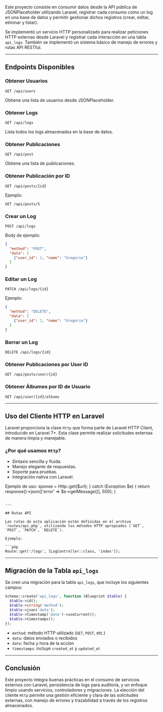
Este proyecto consiste en consumir datos desde la API pública de JSONPlaceholder utilizando Laravel, registrar cada consumo como un log en una base de datos y permitir gestionar dichos registros (crear, editar, eliminar y listar).

Se implementó un servicio HTTP personalizado para realizar peticiones HTTP externas desde Laravel y registrar cada interacción en una tabla `api_logs`. También se implementó un sistema básico de manejo de errores y rutas API RESTful.

---

## Endpoints Disponibles

### Obtener Usuarios

```
GET /api/users
```

Obtiene una lista de usuarios desde JSONPlaceholder.

### Obtener Logs

```
GET /api/logs
```

Lista todos los logs almacenados en la base de datos.

### Obtener Publicaciones

```
GET /api/post
```

Obtiene una lista de publicaciones.

### Obtener Publicación por ID

```
GET /api/posts/{id}
```

Ejemplo:

```
GET /api/posts/5
```

### Crear un Log

```
POST /api/logs
```

Body de ejemplo:

```json
{
  "method": "POST",
  "data": [
    {"user_id": 1, "name": "Gregorio"}
  ]
}
```

### Editar un Log

```
PATCH /api/logs/{id}
```

Ejemplo:

```json
{
  "method": "DELETE",
  "data": [
    {"user_id": 1, "name": "Gregorio"}
  ]
}
```

### Borrar un Log

```
DELETE /api/logs/{id}
```

### Obtener Publicaciones por User ID

```
GET /api/posts/user/{id}
```

### Obtener Álbumes por ID de Usuario

```
GET /api/user/{id}/albums
```

---

## Uso del Cliente HTTP en Laravel

Laravel proporciona la clase `Http` que forma parte de Laravel HTTP Client, introducido en Laravel 7+. Esta clase permite realizar solicitudes externas de manera limpia y manejable.

### ¿Por qué usamos `Http`?

* Sintaxis sencilla y fluida.
* Manejo elegante de respuestas.
* Soporte para pruebas.
* Integración nativa con Laravel.

Ejemplo de uso:
 sponse = Http::get($url);
} catch (Exception $e) {
  return response()->json(['error' => $e->getMessage()], 500);
}
```

---

## Rutas API

Las rutas de esta aplicación están definidas en el archivo `routes/api.php`, utilizando los métodos HTTP apropiados (`GET`, `POST`, `PATCH`, `DELETE`).

Ejemplo:

```php
Route::get('/logs', [LogController::class, 'index']);
```

---

## Migración de la Tabla `api_logs`

Se creó una migración para la tabla `api_logs`, que incluye los siguientes campos:

```php
Schema::create('api_logs', function (Blueprint $table) {
  $table->id();
  $table->string('method');
  $table->json('data');
  $table->timestamp('date')->useCurrent();
  $table->timestamps();
});
```

* `method`: método HTTP utilizado (`GET`, `POST`, etc.)
* `data`: datos enviados o recibidos
* `date`: fecha y hora de la acción
* `timestamps`: incluye `created_at` y `updated_at`

---

## Conclusión

Este proyecto integra buenas prácticas en el consumo de servicios externos con Laravel, persistencia de logs para auditoría, y un enfoque limpio usando servicios, controladores y migraciones. La elección del cliente `Http` permite una gestión eficiente y clara de las solicitudes externas, con manejo de errores y trazabilidad a través de los registros almacenados.
